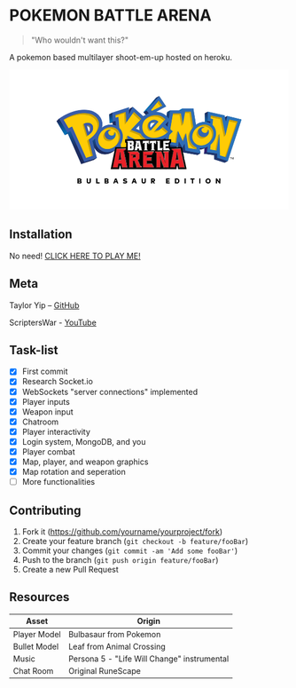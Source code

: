 
# POKEMON BATTLE ARENA
> "Who wouldn't want this?"

A pokemon based multilayer shoot-em-up hosted on heroku.

![](/client/img/pkmn-title.png)

## Installation

No need! [CLICK HERE TO PLAY ME!](https://arcane-sea-60625.herokuapp.com/)

## Meta

Taylor Yip – [GitHub](https://github.com/yippptay)

ScriptersWar - [YouTube](https://www.youtube.com/c/ScriptersWar/)

## Task-list
- [x] First commit
- [x] Research Socket.io
- [x] WebSockets "server connections" implemented
- [x] Player inputs
- [x] Weapon input
- [x] Chatroom
- [x] Player interactivity
- [x] Login system, MongoDB, and you
- [x] Player combat
- [x] Map, player, and weapon graphics
- [x] Map rotation and seperation
- [ ] More functionalities

## Contributing

1. Fork it (<https://github.com/yourname/yourproject/fork>)
2. Create your feature branch (`git checkout -b feature/fooBar`)
3. Commit your changes (`git commit -am 'Add some fooBar'`)
4. Push to the branch (`git push origin feature/fooBar`)
5. Create a new Pull Request

## Resources
Asset | Origin
------------ | -------------
Player Model | Bulbasaur from Pokemon
Bullet Model | Leaf from Animal Crossing
Music | Persona 5 - "Life Will Change" instrumental
Chat Room | Original RuneScape
